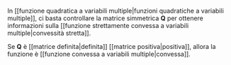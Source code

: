 In [[funzione quadratica a variabili multiple|funzioni quadratiche a variabili multiple]], ci basta controllare la matrice simmetrica $\mathbf{Q}$ per ottenere informazioni sulla [[funzione strettamente convessa a variabili multiple|convessità stretta]].

Se $\mathbf{Q}$ è [[matrice definita|definita]] [[matrice positiva|positiva]], allora la funzione è [[funzione convessa a variabili multiple|convessa]].
